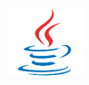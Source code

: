 <div align = "center" style = "display: inline_block">
	<img align = "center" alt = "JAVA" height = "120" width = "130" src = "https://raw.githubusercontent.com/devicons/devicon/master/icons/java/java-original.svg">
</div>
